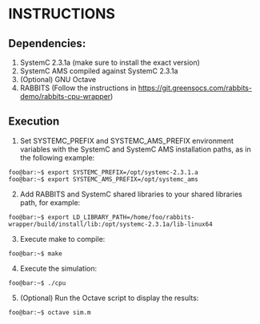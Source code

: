 # INSTRUCTIONS

## Dependencies:
1. SystemC 2.3.1a (make sure to install the exact version)
2. SystemC AMS compiled against SystemC 2.3.1a
3. (Optional) GNU Octave
4. RABBITS (Follow the instructions in https://git.greensocs.com/rabbits-demo/rabbits-cpu-wrapper)



## Execution

1. Set SYSTEMC_PREFIX and SYSTEMC_AMS_PREFIX environment variables
with the SystemC and SystemC AMS installation paths, as in the following example:

```console
foo@bar:~$ export SYSTEMC_PREFIX=/opt/systemc-2.3.1.a
foo@bar:~$ export SYSTEMC_AMS_PREFIX=/opt/systemc_ams
```

2. Add RABBITS and SystemC shared libraries to your shared libraries path, for example:

```console
foo@bar:~$ export LD_LIBRARY_PATH=/home/foo/rabbits-wrapper/build/install/lib:/opt/systemc-2.3.1a/lib-linux64
```

3. Execute make to compile:
```console
foo@bar:~$ make 
```

4. Execute the simulation:
```console
foo@bar:~$ ./cpu
```

5. (Optional) Run the Octave script to display the results:
```console
foo@bar:~$ octave sim.m 
```